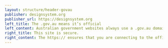 ```yaml
---
layout: structure/header-govau
publisher: designsystem.org
publisher_url: https://designsystem.org
left_title: The .gov.au means it’s official
left_content: Australian government websites always use a .gov.au domain. Before sharing sensitive information online, make sure you’re on a .gov.au site by inspecting your browser’s address (or 'location') bar.
right_title: This site is secure.
right_content: The https:// ensures that you are connecting to the official website and that any information you provide is encrypted and transmitted securely.
---
```


